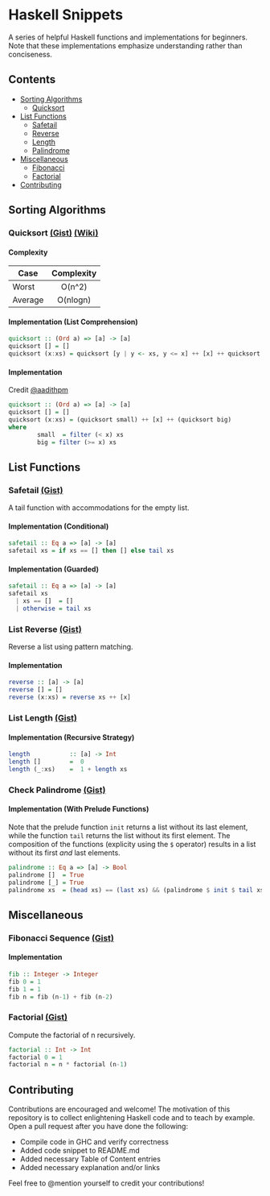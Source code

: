 # Haskell Snippets

A series of helpful Haskell functions and implementations for beginners. Note that these implementations emphasize understanding rather than conciseness.

## Contents

* [Sorting Algorithms](#sorting-algorithms)
  * [Quicksort](#quicksort-gist-wiki)
* [List Functions](#list-functions)
  * [Safetail](#safetail-gist)
  * [Reverse](#list-reverese-gist)
  * [Length](#list-length-gist)
  * [Palindrome](#check-palindrome-gist)
* [Miscellaneous](#miscellaneous)
  * [Fibonacci](#fibonacci-sequence-gist)
  * [Factorial](#factorial-gist)
* [Contributing](#contributing)

## Sorting Algorithms

### Quicksort [(Gist)](https://gist.github.com/kaveet/681a5c991f3d7a6eb5bfc4d55897e427) [(Wiki)](https://en.wikipedia.org/wiki/Quicksort)

#### Complexity

| Case        | Complexity |
| ----------- |:----------:|
| Worst       |   O(n^2)   |
| Average     |  O(nlogn)  |

#### Implementation (List Comprehension)

```haskell
quicksort :: (Ord a) => [a] -> [a]
quicksort [] = []
quicksort (x:xs) = quicksort [y | y <- xs, y <= x] ++ [x] ++ quicksort [y | y <- xs, y > x]
```
#### Implementation
Credit [@aadithpm](https://github.com/aadithpm)

```haskell
quicksort :: (Ord a) => [a] -> [a]
quicksort [] = []
quicksort (x:xs) = (quicksort small) ++ [x] ++ (quicksort big)
where
        small  = filter (< x) xs
        big = filter (>= x) xs
```

## List Functions

### Safetail [(Gist)](https://gist.github.com/kaveet/6cab6fe7e494b61470870f45a7c2d60f)
A tail function with accommodations for the empty list.

#### Implementation (Conditional)

```haskell
safetail :: Eq a => [a] -> [a]
safetail xs = if xs == [] then [] else tail xs
```
#### Implementation (Guarded)

```haskell
safetail :: Eq a => [a] -> [a]
safetail xs
  | xs == []  = []
  | otherwise = tail xs
```

### List Reverse [(Gist)](https://gist.github.com/kaveet/2fec32c18a35a51476711a912ff442c9)
Reverse a list using pattern matching.

#### Implementation

```haskell
reverse :: [a] -> [a]
reverse [] = []
reverse (x:xs) = reverse xs ++ [x]
```

### List Length [(Gist)](https://gist.github.com/kaveet/e1a7e272c44eb79f594d4db3b9d03db8)

#### Implementation (Recursive Strategy)

```haskell
length           :: [a] -> Int
length []        =  0
length (_:xs)    =  1 + length xs
```

### Check Palindrome [(Gist)](https://gist.github.com/kaveet/acf4d9cd6bbfdd8351fe31b6372a3a0e)

#### Implementation (With Prelude Functions)

Note that the prelude function `init` returns a list without its last element, while the function `tail` returns the list without its first element. The composition of the functions (explicity using the `$` operator) results in a list without its first _and_ last elements.

```haskell
palindrome :: Eq a => [a] -> Bool
palindrome []  = True
palindrome [_] = True
palindrome xs  = (head xs) == (last xs) && (palindrome $ init $ tail xs)
```

## Miscellaneous

### Fibonacci Sequence [(Gist)](https://gist.github.com/kaveet/924cd0991f320d2195c6823940175725)

#### Implementation

```haskell
fib :: Integer -> Integer
fib 0 = 1
fib 1 = 1
fib n = fib (n-1) + fib (n-2)
```

### Factorial [(Gist)](https://gist.github.com/kaveet/96ca4b81ba395bbd397013749f20717c)
Compute the factorial of n recursively.

```haskell
factorial :: Int -> Int
factorial 0 = 1
factorial n = n * factorial (n-1)
```

## Contributing

Contributions are encouraged and welcome! The motivation of this repository is to collect enlightening Haskell code and to teach by example. Open a pull request after you have done the following:

* Compile code in GHC and verify correctness
* Added code snippet to README.md
* Added necessary Table of Content entries
* Added necessary explanation and/or links

Feel free to @mention yourself to credit your contributions!
